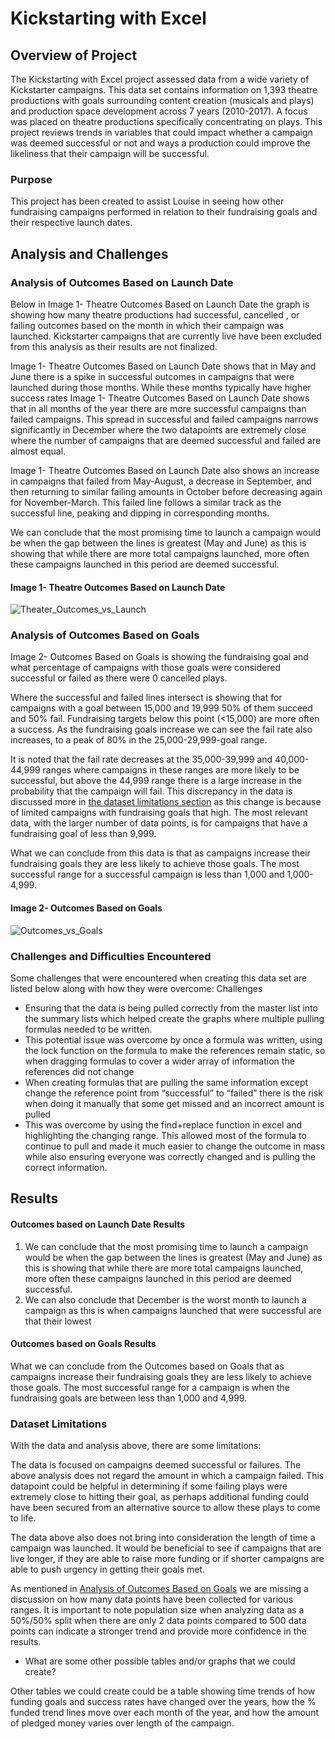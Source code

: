 # Kickstarting with Excel

## Overview of Project

The Kickstarting with Excel project assessed data from a wide variety of Kickstarter campaigns. This data set contains information on 1,393 theatre productions with goals surrounding content creation (musicals and plays) and production space development across 7 years (2010-2017). A focus was placed on theatre productions specifically concentrating on plays. This project reviews trends in variables that could impact whether a campaign was deemed successful or not and ways a production could improve the likeliness that their campaign will be successful.

### Purpose

This project has been created to assist Louise in seeing how other fundraising campaigns performed in relation to their fundraising goals and their respective launch dates. 


## Analysis and Challenges

### Analysis of Outcomes Based on Launch Date

Below in Image 1- Theatre Outcomes Based on Launch Date the graph is showing how many theatre productions had successful, cancelled , or failing outcomes based on the month in which their campaign was launched. Kickstarter campaigns that are currently live have been excluded from this analysis as their results are not finalized.

Image 1- Theatre Outcomes Based on Launch Date shows that in May and June there is a spike in successful outcomes in campaigns that were launched during those months. While these months typically have higher success rates Image 1- Theatre Outcomes Based on Launch Date shows that in all months of the year there are more successful campaigns than failed campaigns. This spread in successful and failed campaigns narrows significantly in December where the two datapoints are extremely close where the number of campaigns that are deemed successful and failed are almost equal.

Image 1- Theatre Outcomes Based on Launch Date also shows an increase in campaigns that failed from May-August, a decrease in September, and then returning to similar failing amounts in October  before decreasing again for November-March. This failed line follows a similar track as the successful line, peaking and dipping in corresponding months. 

We can conclude that the most promising time to launch a campaign would be when the gap between the lines is greatest (May and June) as this is showing that while there are more total campaigns launched, more often these campaigns launched in this period are deemed successful.

#### Image 1- Theatre Outcomes Based on Launch Date 
![Theater_Outcomes_vs_Launch](https://user-images.githubusercontent.com/85718354/123523400-415abe00-d691-11eb-883c-e36438a2b0a3.png)

### Analysis of Outcomes Based on Goals

Image 2- Outcomes Based on Goals is showing the fundraising goal and what percentage of campaigns with those goals were considered successful or failed as there were 0 cancelled plays.

Where the successful and failed lines intersect is showing that for campaigns with a goal between 15,000 and 19,999 50% of them succeed and 50% fail. Fundraising targets below this point (<15,000) are more often a success. As the fundraising goals increase we can see the fail rate also increases, to a peak of 80% in the 25,000-29,999-goal range. 

It is noted that the fail rate decreases at the 35,000-39,999 and 40,000- 44,999 ranges where campaigns in these ranges are more likely to be successful, but above the 44,999 range there is a large increase in the probability that the campaign will fail. This discrepancy in the data is discussed more in [the dataset limitations section](#dataset-limitations) as this change is because of limited campaigns with fundraising goals that high. The most relevant data, with the larger number of data points, is for campaigns that have a fundraising goal of less than 9,999.

What we can conclude from this data is that as campaigns increase their fundraising goals they are less likely to achieve those goals. The most successful range for a successful campaign is less than 1,000 and 1,000-4,999.

#### Image 2- Outcomes Based on Goals

![Outcomes_vs_Goals](https://user-images.githubusercontent.com/85718354/123523856-a19f2f00-d694-11eb-8899-116d85e59a25.png)

### Challenges and Difficulties Encountered
Some challenges that were encountered when creating this data set are listed below along with how they were overcome:
Challenges
-	Ensuring that the  data is being pulled correctly from the master list into the summary lists which helped create the graphs where multiple pulling formulas needed to be written.
 - This potential issue was overcome by once a formula was written, using the lock function on the formula to make the references remain static, so when dragging formulas to cover a wider array of information the references did not change
- When creating formulas that are pulling the same information except change the reference point from “successful” to “failed” there is the risk when doing it manually that some get missed and an incorrect amount is pulled
- This was overcome by using the find+replace function in excel and highlighting the changing range. This allowed most of the formula to continue to pull and made it much easier to change the outcome in mass while also ensuring everyone was correctly changed and is pulling the correct information. 



## Results

#### Outcomes based on Launch Date Results

1. We can conclude that the most promising time to launch a campaign would be when the gap between the lines is greatest (May and June) as this is showing that while there are more total campaigns launched, more often these campaigns launched in this period are deemed successful.
2. We can also conclude that December is the worst month to launch a campaign as this is when campaigns launched that were successful are that their lowest

#### Outcomes based on Goals Results 
	
What we can conclude from the Outcomes based on Goals that as campaigns increase their fundraising goals they are less likely to achieve those goals. The most successful range for a campaign is when the fundraising goals are  between less than 1,000 and 4,999.


### Dataset Limitations

With the data and analysis above, there are some limitations:

The data is focused on campaigns deemed successful or failures. The above analysis does not regard the amount in which a campaign failed. This datapoint could be helpful in determining if some failing plays were extremely close to hitting their goal, as perhaps additional funding could have been secured from an alternative source to allow these plays to come to life. 

The data above also does not bring into consideration the length of time a campaign was launched. It would be beneficial to see if campaigns that are live longer, if they are able to raise more funding or if shorter campaigns are able to push urgency in getting their goals met.

As mentioned in [Analysis of Outcomes Based on Goals](#analysis-of-outcomes-based-on-goals) we are missing a discussion on how many data points have been collected for various ranges. It is important to note population size when analyzing data as a 50%/50% split when there are only 2 data points compared to 500 data points can indicate a stronger trend and provide more confidence in the results.




- What are some other possible tables and/or graphs that we could create?

Other tables we could create could be a table showing time trends of how funding goals and success rates have changed over the years, how the % funded trend lines move over each month of the year, and how the amount of pledged money varies over length of the campaign.
